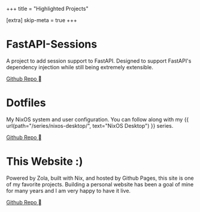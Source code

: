 +++
title = "Highlighted Projects"

[extra]
skip-meta = true
+++

# FastAPI-Sessions

A project to add session support to FastAPI. Designed to support FastAPI's dependency injection while still being extremely extensible.

[Github Repo ](https://github.com/jordanisaacs/fastapi-sessions)

# Dotfiles

My NixOS system and user configuration. You can follow along with my {{ url(path="/series/nixos-desktop/", text="NixOS Desktop") }} series.

[Github Repo ](https://github.com/jordanisaacs/dotfiles)

# This Website :)

Powered by Zola, built with Nix, and hosted by Github Pages, this site is one of my favorite projects. Building a personal website has been a goal of mine for many years and I am very happy to have it live.

[Github Repo ](https://github.com/jordanisaacs/jdisaacs.com)
